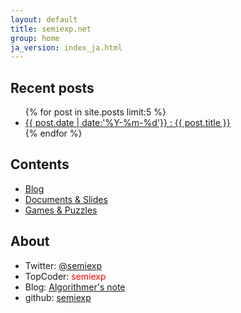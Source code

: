 ```yaml
---
layout: default
title: semiexp.net
group: home
ja_version: index_ja.html
---
```

## Recent posts
<ul>
{% for post in site.posts limit:5 %}
  <li>
    <a href="{{relative}}{{ post.url | replace_first:'/',''}}">{{ post.date | date:'%Y-%m-%d'}} : {{ post.title }}</a>
  </li>
{% endfor %}
</ul>

## Contents
- [Blog](blog/index.html)
- [Documents & Slides](docs/index.html)
- [Games & Puzzles](games/index.html)

## About
- Twitter: [@semiexp](https://twitter.com/semiexp)
- TopCoder: <span style="color:red">semiexp</span>
- Blog: [Algorithmer's note](http://d.hatena.ne.jp/semiexp/)
- github: [semiexp](https://github.com/semiexp/)
